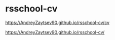 # rsschool-cv
https://AndreyZaytsev90.github.io/rsschool-cv/cv

https://AndreyZaytsev90.github.io/rsschool-cv/
